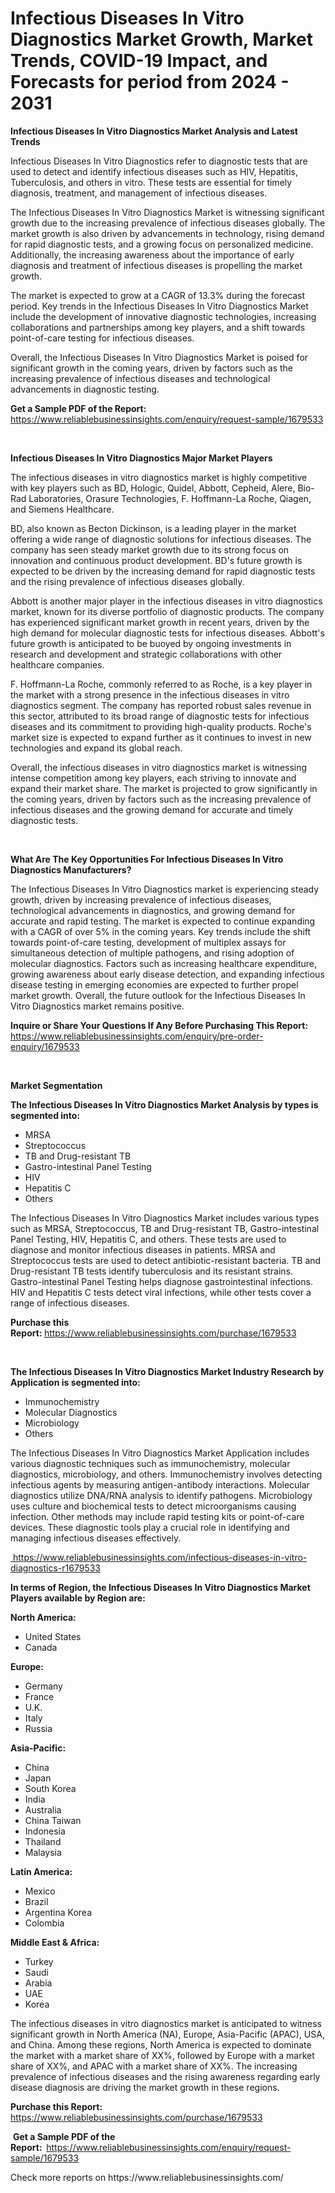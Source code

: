 <p><h1>Infectious Diseases In Vitro Diagnostics Market Growth, Market Trends, COVID-19 Impact, and Forecasts for period from 2024 - 2031</h1></p><p><strong>Infectious Diseases In Vitro Diagnostics Market Analysis and Latest Trends</strong></p>
<p><p>Infectious Diseases In Vitro Diagnostics refer to diagnostic tests that are used to detect and identify infectious diseases such as HIV, Hepatitis, Tuberculosis, and others in vitro. These tests are essential for timely diagnosis, treatment, and management of infectious diseases.</p><p>The Infectious Diseases In Vitro Diagnostics Market is witnessing significant growth due to the increasing prevalence of infectious diseases globally. The market growth is also driven by advancements in technology, rising demand for rapid diagnostic tests, and a growing focus on personalized medicine. Additionally, the increasing awareness about the importance of early diagnosis and treatment of infectious diseases is propelling the market growth.</p><p>The market is expected to grow at a CAGR of 13.3% during the forecast period. Key trends in the Infectious Diseases In Vitro Diagnostics Market include the development of innovative diagnostic technologies, increasing collaborations and partnerships among key players, and a shift towards point-of-care testing for infectious diseases.</p><p>Overall, the Infectious Diseases In Vitro Diagnostics Market is poised for significant growth in the coming years, driven by factors such as the increasing prevalence of infectious diseases and technological advancements in diagnostic testing.</p></p>
<p><strong>Get a Sample PDF of the Report:&nbsp;</strong> <a href="https://www.reliablebusinessinsights.com/enquiry/request-sample/1679533">https://www.reliablebusinessinsights.com/enquiry/request-sample/1679533</a></p>
<p>&nbsp;</p>
<p><strong>Infectious Diseases In Vitro Diagnostics Major Market Players</strong></p>
<p><p>The infectious diseases in vitro diagnostics market is highly competitive with key players such as BD, Hologic, Quidel, Abbott, Cepheid, Alere, Bio-Rad Laboratories, Orasure Technologies, F. Hoffmann-La Roche, Qiagen, and Siemens Healthcare.</p><p>BD, also known as Becton Dickinson, is a leading player in the market offering a wide range of diagnostic solutions for infectious diseases. The company has seen steady market growth due to its strong focus on innovation and continuous product development. BD's future growth is expected to be driven by the increasing demand for rapid diagnostic tests and the rising prevalence of infectious diseases globally.</p><p>Abbott is another major player in the infectious diseases in vitro diagnostics market, known for its diverse portfolio of diagnostic products. The company has experienced significant market growth in recent years, driven by the high demand for molecular diagnostic tests for infectious diseases. Abbott's future growth is anticipated to be buoyed by ongoing investments in research and development and strategic collaborations with other healthcare companies.</p><p>F. Hoffmann-La Roche, commonly referred to as Roche, is a key player in the market with a strong presence in the infectious diseases in vitro diagnostics segment. The company has reported robust sales revenue in this sector, attributed to its broad range of diagnostic tests for infectious diseases and its commitment to providing high-quality products. Roche's market size is expected to expand further as it continues to invest in new technologies and expand its global reach.</p><p>Overall, the infectious diseases in vitro diagnostics market is witnessing intense competition among key players, each striving to innovate and expand their market share. The market is projected to grow significantly in the coming years, driven by factors such as the increasing prevalence of infectious diseases and the growing demand for accurate and timely diagnostic tests.</p></p>
<p>&nbsp;</p>
<p><strong>What Are The Key Opportunities For Infectious Diseases In Vitro Diagnostics Manufacturers?</strong></p>
<p><p>The Infectious Diseases In Vitro Diagnostics market is experiencing steady growth, driven by increasing prevalence of infectious diseases, technological advancements in diagnostics, and growing demand for accurate and rapid testing. The market is expected to continue expanding with a CAGR of over 5% in the coming years. Key trends include the shift towards point-of-care testing, development of multiplex assays for simultaneous detection of multiple pathogens, and rising adoption of molecular diagnostics. Factors such as increasing healthcare expenditure, growing awareness about early disease detection, and expanding infectious disease testing in emerging economies are expected to further propel market growth. Overall, the future outlook for the Infectious Diseases In Vitro Diagnostics market remains positive.</p></p>
<p><strong>Inquire or Share Your Questions If Any Before Purchasing This Report:</strong> <a href="https://www.reliablebusinessinsights.com/enquiry/pre-order-enquiry/1679533">https://www.reliablebusinessinsights.com/enquiry/pre-order-enquiry/1679533</a></p>
<p>&nbsp;</p>
<p><strong>Market Segmentation</strong></p>
<p><strong>The Infectious Diseases In Vitro Diagnostics Market Analysis by types is segmented into:</strong></p>
<p><ul><li>MRSA</li><li>Streptococcus</li><li>TB and Drug-resistant TB</li><li>Gastro-intestinal Panel Testing</li><li>HIV</li><li>Hepatitis C</li><li>Others</li></ul></p>
<p><p>The Infectious Diseases In Vitro Diagnostics Market includes various types such as MRSA, Streptococcus, TB and Drug-resistant TB, Gastro-intestinal Panel Testing, HIV, Hepatitis C, and others. These tests are used to diagnose and monitor infectious diseases in patients. MRSA and Streptococcus tests are used to detect antibiotic-resistant bacteria. TB and Drug-resistant TB tests identify tuberculosis and its resistant strains. Gastro-intestinal Panel Testing helps diagnose gastrointestinal infections. HIV and Hepatitis C tests detect viral infections, while other tests cover a range of infectious diseases.</p></p>
<p><strong>Purchase this Report:&nbsp;</strong><a href="https://www.reliablebusinessinsights.com/purchase/1679533">https://www.reliablebusinessinsights.com/purchase/1679533</a></p>
<p>&nbsp;</p>
<p><strong>The Infectious Diseases In Vitro Diagnostics Market Industry Research by Application is segmented into:</strong></p>
<p><ul><li>Immunochemistry</li><li>Molecular Diagnostics</li><li>Microbiology</li><li>Others</li></ul></p>
<p><p>The Infectious Diseases In Vitro Diagnostics Market Application includes various diagnostic techniques such as immunochemistry, molecular diagnostics, microbiology, and others. Immunochemistry involves detecting infectious agents by measuring antigen-antibody interactions. Molecular diagnostics utilize DNA/RNA analysis to identify pathogens. Microbiology uses culture and biochemical tests to detect microorganisms causing infection. Other methods may include rapid testing kits or point-of-care devices. These diagnostic tools play a crucial role in identifying and managing infectious diseases effectively.</p></p>
<p><a href="https://www.reliablebusinessinsights.com/infectious-diseases-in-vitro-diagnostics-r1679533">&nbsp;https://www.reliablebusinessinsights.com/infectious-diseases-in-vitro-diagnostics-r1679533</a></p>
<p><strong>In terms of Region, the Infectious Diseases In Vitro Diagnostics Market Players available by Region are:</strong></p>
<p>
    <p> <strong> North America: </strong>
        <ul>
            <li>United States</li>
            <li>Canada</li>
        </ul>
        </p> 
    <p> <strong> Europe: </strong>
        <ul>
            <li>Germany</li>
            <li>France</li>
            <li>U.K.</li>
            <li>Italy</li>
            <li>Russia</li>
        </ul>
        </p> 
    <p> <strong> Asia-Pacific: </strong>
        <ul>
            <li>China</li>
            <li>Japan</li>
            <li>South Korea</li>
            <li>India</li>
            <li>Australia</li>
            <li>China Taiwan</li>
            <li>Indonesia</li>
            <li>Thailand</li>
            <li>Malaysia</li>
        </ul>
        </p> 
    <p> <strong> Latin America: </strong>
        <ul>
            <li>Mexico</li>
            <li>Brazil</li>
            <li>Argentina Korea</li>
            <li>Colombia</li>
        </ul>
        </p> 
    <p> <strong> Middle East & Africa: </strong>
        <ul>
            <li>Turkey</li>
            <li>Saudi</li>
            <li>Arabia</li>
            <li>UAE</li>
            <li>Korea</li>
        </ul>
    </p>
    </p>
<p><p>The infectious diseases in vitro diagnostics market is anticipated to witness significant growth in North America (NA), Europe, Asia-Pacific (APAC), USA, and China. Among these regions, North America is expected to dominate the market with a market share of XX%, followed by Europe with a market share of XX%, and APAC with a market share of XX%. The increasing prevalence of infectious diseases and the rising awareness regarding early disease diagnosis are driving the market growth in these regions.</p></p>
<p><strong>Purchase this Report: </strong><a href="https://www.reliablebusinessinsights.com/purchase/1679533">https://www.reliablebusinessinsights.com/purchase/1679533</a></p>
<p>&nbsp;<strong>Get a Sample PDF of the Report:&nbsp;&nbsp;</strong><a href="https://www.reliablebusinessinsights.com/enquiry/request-sample/1679533">https://www.reliablebusinessinsights.com/enquiry/request-sample/1679533</a></p>
<p><strong></strong></p>
<p>Check more reports on https://www.reliablebusinessinsights.com/</p>